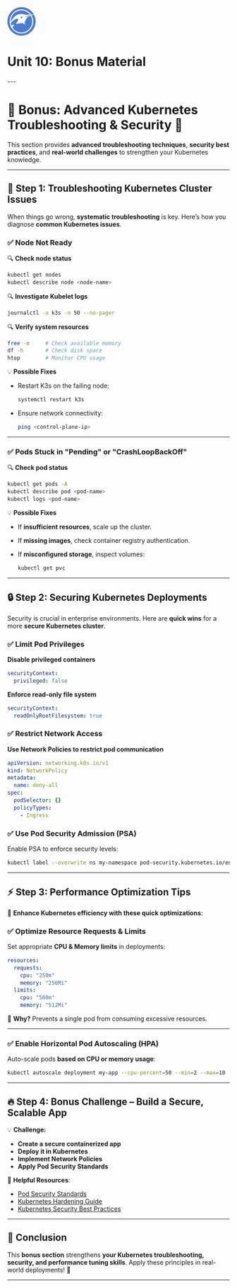 <div class="flex-container">
        <img src="https://github.com/ProfessionalLinuxUsersGroup/img/blob/main/Assets/Logos/ProLUG_Round_Transparent_LOGO.png?raw=true" width="64" height="64"></img>
    <p>
        <h1>Unit 10: Bonus Material</h1>
    </p>
</div>
---

# 🎯 **Bonus: Advanced Kubernetes Troubleshooting & Security** 🚀

This section provides **advanced troubleshooting techniques**, **security best practices**, and **real-world challenges** to strengthen your Kubernetes knowledge.

---

## 🔎 **Step 1: Troubleshooting Kubernetes Cluster Issues**

When things go wrong, **systematic troubleshooting** is key. Here’s how you diagnose **common Kubernetes issues**.

### ✅ **Node Not Ready**

🔍 **Check node status**

```sh
kubectl get nodes
kubectl describe node <node-name>
```

🔍 **Investigate Kubelet logs**

```sh
journalctl -u k3s -n 50 --no-pager
```

🔍 **Verify system resources**

```sh
free -m     # Check available memory
df -h       # Check disk space
htop        # Monitor CPU usage
```

💡 **Possible Fixes**

- Restart K3s on the failing node:
    
    ```sh
    systemctl restart k3s
    ```
    
- Ensure network connectivity:
    
    ```sh
    ping <control-plane-ip>
    ```
    

---

### ✅ **Pods Stuck in "Pending" or "CrashLoopBackOff"**

🔍 **Check pod status**

```sh
kubectl get pods -A
kubectl describe pod <pod-name>
kubectl logs <pod-name>
```

💡 **Possible Fixes**

- If **insufficient resources**, scale up the cluster.
- If **missing images**, check container registry authentication.
- If **misconfigured storage**, inspect volumes:
    
    ```sh
    kubectl get pvc
    ```
    

---

## 🔒 **Step 2: Securing Kubernetes Deployments**

Security is crucial in enterprise environments. Here are **quick wins** for a more **secure Kubernetes cluster**.

### ✅ **Limit Pod Privileges**

**Disable privileged containers**

```yaml
securityContext:
  privileged: false
```

**Enforce read-only file system**

```yaml
securityContext:
  readOnlyRootFilesystem: true
```

### ✅ **Restrict Network Access**

**Use Network Policies to restrict pod communication**

```yaml
apiVersion: networking.k8s.io/v1
kind: NetworkPolicy
metadata:
  name: deny-all
spec:
  podSelector: {}
  policyTypes:
    - Ingress
```

### ✅ **Use Pod Security Admission (PSA)**

Enable PSA to enforce security levels:

```sh
kubectl label --overwrite ns my-namespace pod-security.kubernetes.io/enforce=restricted
```

---

## ⚡ **Step 3: Performance Optimization Tips**

🚀 **Enhance Kubernetes efficiency with these quick optimizations**:

### ✅ **Optimize Resource Requests & Limits**

Set appropriate **CPU & Memory limits** in deployments:

```yaml
resources:
  requests:
    cpu: "250m"
    memory: "256Mi"
  limits:
    cpu: "500m"
    memory: "512Mi"
```

📌 **Why?** Prevents a single pod from consuming excessive resources.

---

### ✅ **Enable Horizontal Pod Autoscaling (HPA)**

Auto-scale pods **based on CPU or memory usage**:

```sh
kubectl autoscale deployment my-app --cpu-percent=50 --min=2 --max=10
```

---

## 🔥 **Step 4: Bonus Challenge – Build a Secure, Scalable App**

💡 **Challenge:**

- **Create a secure containerized app**
- **Deploy it in Kubernetes**
- **Implement Network Policies**
- **Apply Pod Security Standards**

📌 **Helpful Resources**:

- [Pod Security Standards](https://kubernetes.io/docs/concepts/security/pod-security-standards/)
- [Kubernetes Hardening Guide](https://www.cisa.gov/kubernetes-hardening-guide)
- [Kubernetes Security Best Practices](https://kubernetes.io/docs/concepts/security/)

---

## 🎯 **Conclusion**

This **bonus section** strengthens **your Kubernetes troubleshooting, security, and performance tuning skills**. Apply these principles in real-world deployments! 🚀

---

